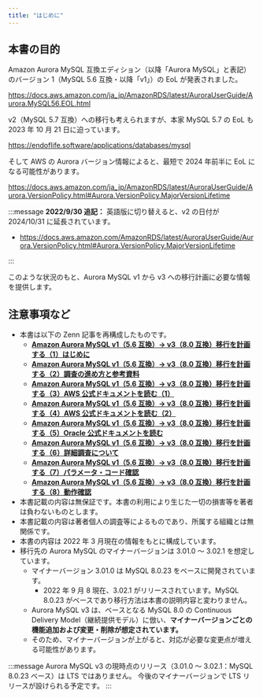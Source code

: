 ```yaml
---
title: "はじめに"
---
```


## 本書の目的

Amazon Aurora MySQL 互換エディション（以降「Aurora MySQL」と表記）のバージョン 1（MySQL 5.6 互換・以降「v1」）の EoL が発表されました。

https://docs.aws.amazon.com/ja_jp/AmazonRDS/latest/AuroraUserGuide/Aurora.MySQL56.EOL.html

v2（MySQL 5.7 互換）への移行も考えられますが、本家 MySQL 5.7 の EoL も 2023 年 10 月 21 日に迫っています。

https://endoflife.software/applications/databases/mysql

そして AWS の Aurora バージョン情報によると、最短で 2024 年前半に EoL になる可能性があります。

https://docs.aws.amazon.com/ja_jp/AmazonRDS/latest/AuroraUserGuide/Aurora.VersionPolicy.html#Aurora.VersionPolicy.MajorVersionLifetime

:::message
**2022/9/30 追記：**
英語版に切り替えると、v2 の日付が 2024/10/31 に延長されています。

- https://docs.aws.amazon.com/AmazonRDS/latest/AuroraUserGuide/Aurora.VersionPolicy.html#Aurora.VersionPolicy.MajorVersionLifetime

:::

このような状況のもと、Aurora MySQL v1 から v3 への移行計画に必要な情報を提供します。

## 注意事項など

- 本書は以下の Zenn 記事を再構成したものです。
  - **[Amazon Aurora MySQL v1（5.6 互換）→ v3（8.0 互換）移行を計画する（1）はじめに](https://zenn.dev/hmatsu47/articles/aurora-mysql3-001-top)**
  - **[Amazon Aurora MySQL v1（5.6 互換）→ v3（8.0 互換）移行を計画する（2）調査の進め方と参考資料](https://zenn.dev/hmatsu47/articles/aurora-mysql3-002-ref-material)**
  - **[Amazon Aurora MySQL v1（5.6 互換）→ v3（8.0 互換）移行を計画する（3）AWS 公式ドキュメントを読む（1）](https://zenn.dev/hmatsu47/articles/aurora-mysql3-003-ref-aws-01)**
  - **[Amazon Aurora MySQL v1（5.6 互換）→ v3（8.0 互換）移行を計画する（4）AWS 公式ドキュメントを読む（2）](https://zenn.dev/hmatsu47/articles/aurora-mysql3-004-ref-aws-02)**
  - **[Amazon Aurora MySQL v1（5.6 互換）→ v3（8.0 互換）移行を計画する（5）Oracle 公式ドキュメントを読む](https://zenn.dev/hmatsu47/articles/aurora-mysql3-005-ref-ora-01)**
  - **[Amazon Aurora MySQL v1（5.6 互換）→ v3（8.0 互換）移行を計画する（6）詳細調査について](https://zenn.dev/hmatsu47/articles/aurora-mysql3-006-research-01)**
  - **[Amazon Aurora MySQL v1（5.6 互換）→ v3（8.0 互換）移行を計画する（7）パラメータ・コード確認](https://zenn.dev/hmatsu47/articles/aurora-mysql3-007-research-02)**
  - **[Amazon Aurora MySQL v1（5.6 互換）→ v3（8.0 互換）移行を計画する（8）動作確認](https://zenn.dev/hmatsu47/articles/aurora-mysql3-008-ope-check)**
- 本書記載の内容は無保証です。本書の利用により生じた一切の損害等を著者は負わないものとします。
- 本書記載の内容は著者個人の調査等によるものであり、所属する組織とは無関係です。
- 本書の内容は 2022 年 3 月現在の情報をもとに構成しています。
- 移行先の Aurora MySQL のマイナーバージョンは 3.01.0 〜 3.02.1 を想定しています。
  - マイナーバージョン 3.01.0 は MySQL 8.0.23 をベースに開発されています。
    - 2022 年 9 月 8 現在、3.02.1 がリリースされています。MySQL 8.0.23 がベースであり移行方法は本書の説明内容と変わりません。
  - Aurora MySQL v3 は、ベースとなる MySQL 8.0 の Continuous Delivery Model（継続提供モデル）に倣い、**マイナーバージョンごとの機能追加および変更・削除が想定されています。**
  - そのため、マイナーバージョンが上がると、対応が必要な変更点が増える可能性があります。

:::message
Aurora MySQL v3 の現時点のリリース（3.01.0 〜 3.02.1：MySQL 8.0.23 ベース）は LTS ではありません。
今後のマイナーバージョンで LTS リリースが設けられる予定です。
:::
